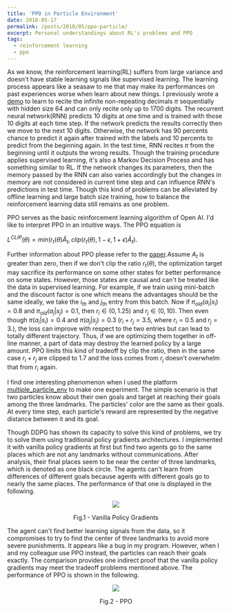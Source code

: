 ```yaml
---
title: 'PPO in Particle Environment'
date: 2018-05-17
permalink: /posts/2018/05/ppo-particle/
excerpt: Personal understandings about RL's problems and PPO
tags:
  - reinforcement learning
  - ppo
---
```


As we know, the reinforcement learning(RL) suffers from large variance and doesn't have stable learning signals like supervised learning.
The learning process appears like a seasaw to me that may make its performances on past experiences worse when learn about new things. I previously wrote a [demo](https://github.com/NoListen/DeepWhat/tree/master/pi) to learn
to recite the infinite non-repeating decimals $\pi$ sequentially with hidden size 64 and can only recite only up to 1700 digits. The recurrent neural network(RNN) predicts 10 digits at one time and is trained with those 10 digits at each time step.
If the network predicts the results correctly then we move to the next 10 digits. Otherwise, the network has 90 percents chance to predict it again after trained with the labels and 10 percents to predict from the beginning again. In the test time, RNN recites $\pi$ from the beginning until it outputs the wrong results.
Though the training procedure applies supervised learning, it's also a Markov Decision Process and has something similar to RL.
If the network changes its parameters, then the memory passed by the RNN can also varies accordingly but the changes in memory are not considered in current time step and can influence RNN's predictions in test time.
Though this kind of problems can be alleviated by offline learning and large batch size training, how to balance the reinforcement learning data still remains as one problem.

PPO serves as the basic reinforcement learning algorithm of Open AI. I'd like to interpret PPO in an intuitive ways.
The PPO equation is

$L^{CLIP}(\theta)=min(r_t(\theta)\hat{A}_t, clip(r_t(\theta), 1-\epsilon, 1+\epsilon)\hat{A}_t)$.

Further information about PPO please refer to the [paper](https://arxiv.org/pdf/1707.06347.pdf).Assume $A_t$ is greater than zero, then if we don't clip the ratio $r_t(\theta)$, the optimization target may sacrifice its performance on some other states for better performance on some states. However, those states are causal and can't be treated like the data in supervised learning.
For example, if we train using mini-batch and the discount factor is one which means the advantages should be the same ideally, we take the $i_{th}$ and $j_{th}$ entry from this batch. Now if $\pi_{old}(a_i|s_i) = 0.8$ and $\pi_{old}(a_j|s_j) = 0.1$, then $r_i \in (0, 1.25)$ and $r_j \in (0, 10)$.
Then even though $\pi(a_i|s_i)=0.4$ and $\pi(a_j|s_j)=0.3$ ($r_i + r_j = 3.5$, where $r_i=0.5$ and $r_j=3$.), the loss can improve with respect to the two entries but can lead to totally different trajectory.
Thus, if we are optimizing them together in off-line manner, a part of data may destroy the learned policy by a large amount.
PPO limits this kind of tradeoff by clip the ratio, then in the same case $r_i + r_j$ are clipped to 1.7 and the loss comes from $r_j$ doesn't overwhelm that from $r_i$ again.

I find one interesting phenomenon when I used the platform [multiple_particle_env](https://github.com/openai/multiagent-particle-envs) to make one experiment.
The simple scenario is that two particles know about their own goals and target at reaching their goals among the three landmarks.
The particles' color are the same as their goals.
At every time step, each particle's reward are represented by the negative distance between it and its goal.

Though DDPG has shown its capacity to solve this kind of problems, we try to solve them using traditional policy gradients architectures. I implemented it with vanilla policy gradients at first but find two agents go to the same places which are not any landmarks without communications. After analysis, their final places seem to be near the center of three landmarks, which is denoted as one black circle.
The agents can't learn from differences of different goals because agents with different goals go to nearly the same places. The performance of that one is displayed in the following.
<p align="center">
  <img src="{{ base_path }}/images/pg_img.gif"/>
  <figcaption align="center">Fig.1 - Vanilla Policy Gradients</figcaption>
</p>

The agent can't find better learning signals from the data, so it compromises to try to find the center of three landmarks to avoid more severe punishments.
It appears like a bug in my program. However, when I and my colleague use PPO instead, the particles can reach their goals exactly. The comparison provides one indirect proof that the vanilla policy gradients may meet the tradeoff problems mentioned above.
 The performance of PPO is shown in the following.
<p align="center">
  <img src="{{ base_path }}/images/ppo_img.gif"/>
  <figcaption align="center">Fig.2 - PPO</figcaption>
</p>

